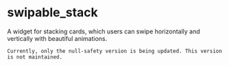 # swipable_stack
A widget for stacking cards, which users can swipe horizontally and vertically with beautiful animations.

```
Currently, only the null-safety version is being updated. This version is not maintained.
```
